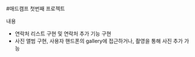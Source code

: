 #매드캠프 첫번째 프로젝트

내용

- 연락처 리스트 구현 및 연락처 추가 기능 구현
- 사진 앨범 구현, 사용자 핸드폰의 gallery에 접근하거나, 촬영을 통해 사진 추가 가능 
